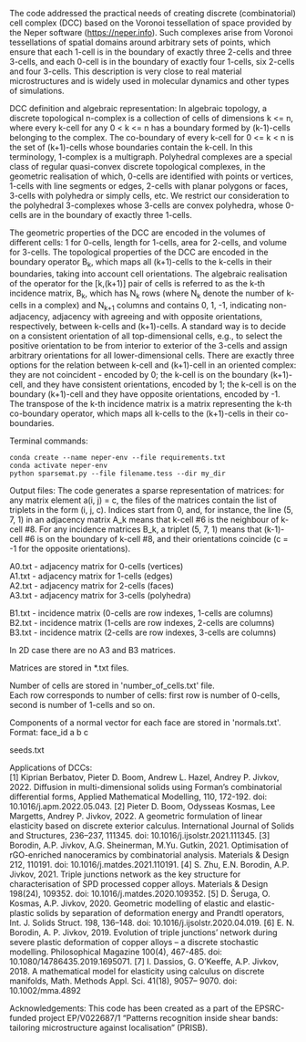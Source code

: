 The code addressed the practical needs of creating discrete (combinatorial) cell complex (DCC) 
based on the Voronoi tessellation of space provided by the Neper software (https://neper.info). Such complexes arise from Voronoi tessellations of spatial domains around arbitrary sets of points, which ensure that each 1-cell is in the boundary of exactly three 2-cells and three 3-cells, and each 0-cell is in the boundary of exactly four 1-cells, six 2-cells and four 3-cells. This description is very close to real material microstructures and is widely used in molecular dynamics and other types of simulations.

DCC definition and algebraic representation:
In algebraic topology, a discrete topological n-complex is a collection of cells of dimensions k <= n, where every k-cell for any 0 < k <= n has a boundary formed by (k-1)-cells belonging to the complex. The co-boundary of every k-cell for 0 <= k < n is the set of (k+1)-cells whose boundaries contain the k-cell. In this terminology, 1-complex is a multigraph. Polyhedral complexes are a special class of regular quasi-convex discrete topological complexes, in the geometric realisation of which, 0-cells are identified with points or vertices, 1-cells with line segments or edges, 2-cells with planar polygons or faces, 3-cells with polyhedra or simply cells, etc. We restrict our consideration to the polyhedral 3-complexes whose 3-cells are convex polyhedra, whose 0-cells are in the boundary of exactly three 1-cells. 

The geometric properties of the DCC are encoded in the volumes of different cells: 1 for 0-cells, length for 1-cells, area for 2-cells, and volume for 3-cells. The topological properties of the DCC are encoded in the boundary operator B<sub>k</sub>, which maps all (k+1)-cells to the k-cells in their boundaries, taking into account cell orientations.
The algebraic realisation of the operator for the [k,(k+1)] pair of cells is referred to as the k-th incidence matrix, B<sub>k</sub>, which has N<sub>k</sub> rows (where N<sub>k</sub> denote the number of k-cells in a complex) and N<sub>k+1</sub> columns and contains 0, 1, -1, indicating non-adjacency, adjacency with agreeing and with opposite orientations, respectively, between k-cells and (k+1)-cells. A standard way is to decide on a consistent orientation of all top-dimensional cells, e.g., to select the positive orientation to be from interior to exterior of the 3-cells and assign arbitrary orientations for all lower-dimensional cells. There are exactly three options for the relation between k-cell and (k+1)-cell in an oriented complex: they are not coincident - encoded by 0; the k-cell is on the boundary (k+1)-cell, and they have consistent orientations, encoded by 1; the k-cell is on the boundary (k+1)-cell and they have opposite orientations, encoded by -1. The transpose of the k-th incidence matrix is a matrix representing the k-th co-boundary operator, which maps all k-cells to the (k+1)-cells in their co-boundaries.

Terminal commands:
```
conda create --name neper-env --file requirements.txt
conda activate neper-env
python sparsemat.py --file filename.tess --dir my_dir
```
Output files:
The code generates a sparse representation of matrices: for any matrix element a(i, j) = c, the files of the matrices contain the list of triplets in the form (i, j, c). Indices start from 0, and, for instance, the line (5, 7, 1) in an adjacency matrix A_k means that k-cell #6 is the neighbour of k-cell #8. For any incidence matrices B_k, a triplet (5, 7, 1) means that (k-1)-cell #6 is on the boundary of k-cell #8, and their orientations coincide (c = -1 for the opposite orientations). 

A0.txt - adjacency matrix for 0-cells (vertices)  
A1.txt - adjacency matrix for 1-cells (edges)  
A2.txt - adjacency matrix for 2-cells (faces)  
A3.txt - adjacency matrix for 3-cells (polyhedra)  

B1.txt - incidence matrix (0-cells are row indexes, 1-cells are columns)  
B2.txt - incidence matrix (1-cells are row indexes, 2-cells are columns)  
B3.txt - incidence matrix (2-cells are row indexes, 3-cells are columns)  

In 2D case there are no A3 and B3 matrices.

Matrices are stored in *.txt files.

Number of cells are stored in 'number_of_cells.txt' file.  
Each row corresponds to number of cells: first row is number of 0-cells,
second is number of 1-cells and so on.

Components of a normal vector for each face are stored in 'normals.txt'.  
Format: face_id a b c

seeds.txt

Applications of DCCs:  
[1] Kiprian Berbatov, Pieter D. Boom, Andrew L. Hazel, Andrey P. Jivkov, 2022. Diffusion in multi-dimensional solids using Forman’s combinatorial differential forms, Applied Mathematical Modelling, 110, 172-192. doi: 10.1016/j.apm.2022.05.043. 
[2] Pieter D. Boom, Odysseas Kosmas, Lee Margetts, Andrey P. Jivkov, 2022. A geometric formulation of linear elasticity based on discrete exterior calculus. International Journal of Solids and Structures, 236–237, 111345. doi: 10.1016/j.ijsolstr.2021.111345. 
[3] Borodin, A.P. Jivkov, A.G. Sheinerman, M.Yu. Gutkin, 2021. Optimisation of rGO-enriched nanoceramics by combinatorial analysis. Materials & Design 212, 110191. doi: 10.1016/j.matdes.2021.110191. 
[4] S. Zhu, E.N. Borodin, A.P. Jivkov, 2021. Triple junctions network as the key structure for characterisation of SPD processed copper alloys. Materials & Design 198(24), 109352. doi: 10.1016/j.matdes.2020.109352. 
[5] D. Šeruga, O. Kosmas, A.P. Jivkov, 2020. Geometric modelling of elastic and elastic- plastic solids by separation of deformation energy and Prandtl operators, Int. J. Solids Struct. 198, 136–148. doi: 10.1016/j.ijsolstr.2020.04.019. 
[6] E. N. Borodin, A. P. Jivkov, 2019. Evolution of triple junctions’ network during severe plastic deformation of copper alloys – a discrete stochastic modelling. Philosophical Magazine 100(4), 467-485. doi: 10.1080/14786435.2019.1695071. 
[7] I. Dassios, G. O’Keeffe, A.P. Jivkov, 2018. A mathematical model for elasticity using calculus on discrete manifolds, Math. Methods Appl. Sci. 41(18), 9057– 9070. doi: 10.1002/mma.4892

Acknowledgements:
This code has been created as a part of the EPSRC-funded project EP/V022687/1 “Patterns recognition inside shear bands: tailoring microstructure against localisation” (PRISB).
